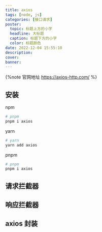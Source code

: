 ```yaml
---
title: axios
tags: [node, js]
categories: [接口请求]
poster:
  topic: 标题上方的小字
  headline: 大标题
  caption: 标题下方的小字
  color: 标题颜色
date: 2022-12-04 15:55:10
description:
cover:
banner:
---
```


{%note 官网地址 https://axios-http.com/ %}

## 安装

npm

```bash
# pnpm
pnpm i axios
```

yarn

```bash
# yarn
yarn add axios

```

pnpm

```bash
# pnpm
pnpm i axios
```

## 请求拦截器

## 响应拦截器

## axios 封装
